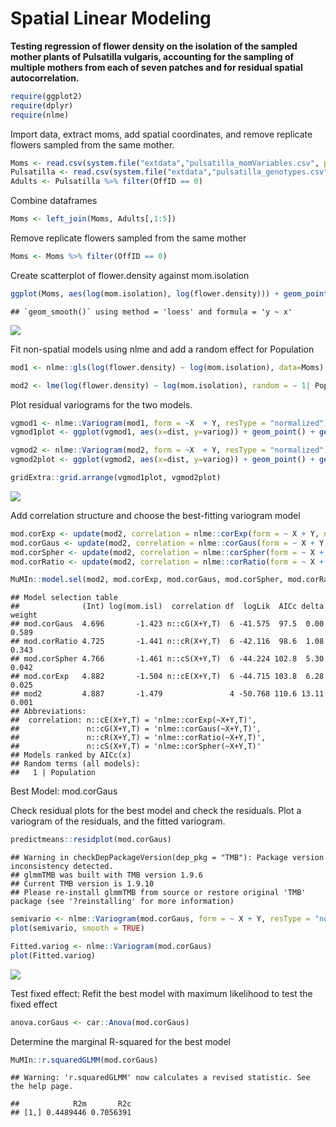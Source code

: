 Spatial Linear Modeling
================
__Testing regression of flower density on the isolation of the sampled mother plants of Pulsatilla vulgaris, accounting for the sampling of multiple mothers from each of seven patches and for residual spatial autocorrelation.__

``` r
require(ggplot2)
require(dplyr)
require(nlme)
```

Import data, extract moms, add spatial coordinates, and remove replicate
flowers sampled from the same mother.

``` r
Moms <- read.csv(system.file("extdata","pulsatilla_momVariables.csv", package = "LandGenCourse"))
Pulsatilla <- read.csv(system.file("extdata","pulsatilla_genotypes.csv", package = "LandGenCourse"))
Adults <- Pulsatilla %>% filter(OffID == 0)
```

Combine dataframes

``` r
Moms <- left_join(Moms, Adults[,1:5])
```

Remove replicate flowers sampled from the same mother

``` r
Moms <- Moms %>% filter(OffID == 0)
```

Create scatterplot of flower.density against mom.isolation

``` r
ggplot(Moms, aes(log(mom.isolation), log(flower.density))) + geom_point() + geom_smooth()
```

    ## `geom_smooth()` using method = 'loess' and formula = 'y ~ x'

![](Week-7-R-Notebook_files/figure-gfm/unnamed-chunk-5-1.png)<!-- -->

Fit non-spatial models using nlme and add a random effect for Population

``` r
mod1 <- nlme::gls(log(flower.density) ~ log(mom.isolation), data=Moms)

mod2 <- lme(log(flower.density) ~ log(mom.isolation), random = ~ 1| Population, data=Moms)
```

Plot residual variograms for the two models.

``` r
vgmod1 <- nlme::Variogram(mod1, form = ~X  + Y, resType = "normalized")
vgmod1plot <- ggplot(vgmod1, aes(x=dist, y=variog)) + geom_point() + geom_smooth(se=FALSE) + geom_hline(yintercept=1) + ylim(c(0,1.3)) + xlab("Distance") + ylab("Semivariance")
```

``` r
vgmod2 <- nlme::Variogram(mod2, form = ~X  + Y, resType = "normalized")
vgmod2plot <- ggplot(vgmod2, aes(x=dist, y=variog)) + geom_point() + geom_smooth(se=FALSE) + geom_hline(yintercept=1) + ylim(c(0,1.3)) + xlab("Distance") + ylab("Semivariance")
```

``` r
gridExtra::grid.arrange(vgmod1plot, vgmod2plot)
```

![](Week-7-R-Notebook_files/figure-gfm/unnamed-chunk-9-1.png)<!-- -->

Add correlation structure and choose the best-fitting variogram model

``` r
mod.corExp <- update(mod2, correlation = nlme::corExp(form = ~ X + Y, nugget=T))
mod.corGaus <- update(mod2, correlation = nlme::corGaus(form = ~ X + Y, nugget=T))
mod.corSpher <- update(mod2, correlation = nlme::corSpher(form = ~ X + Y, nugget=T))
mod.corRatio <- update(mod2, correlation = nlme::corRatio(form = ~ X + Y, nugget=T))
```

``` r
MuMIn::model.sel(mod2, mod.corExp, mod.corGaus, mod.corSpher, mod.corRatio)  
```

    ## Model selection table 
    ##              (Int) log(mom.isl)  correlation df  logLik  AICc delta weight
    ## mod.corGaus  4.696       -1.423 n::cG(X+Y,T)  6 -41.575  97.5  0.00  0.589
    ## mod.corRatio 4.725       -1.441 n::cR(X+Y,T)  6 -42.116  98.6  1.08  0.343
    ## mod.corSpher 4.766       -1.461 n::cS(X+Y,T)  6 -44.224 102.8  5.30  0.042
    ## mod.corExp   4.882       -1.504 n::cE(X+Y,T)  6 -44.715 103.8  6.28  0.025
    ## mod2         4.887       -1.479               4 -50.768 110.6 13.11  0.001
    ## Abbreviations:
    ##  correlation: n::cE(X+Y,T) = 'nlme::corExp(~X+Y,T)', 
    ##               n::cG(X+Y,T) = 'nlme::corGaus(~X+Y,T)', 
    ##               n::cR(X+Y,T) = 'nlme::corRatio(~X+Y,T)', 
    ##               n::cS(X+Y,T) = 'nlme::corSpher(~X+Y,T)'
    ## Models ranked by AICc(x) 
    ## Random terms (all models): 
    ##   1 | Population

Best Model: mod.corGaus

Check residual plots for the best model and check the residuals. Plot a
variogram of the residuals, and the fitted variogram.

``` r
predictmeans::residplot(mod.corGaus)
```

    ## Warning in checkDepPackageVersion(dep_pkg = "TMB"): Package version inconsistency detected.
    ## glmmTMB was built with TMB version 1.9.6
    ## Current TMB version is 1.9.10
    ## Please re-install glmmTMB from source or restore original 'TMB' package (see '?reinstalling' for more information)

``` r
semivario <- nlme::Variogram(mod.corGaus, form = ~ X + Y, resType = "normalized")
plot(semivario, smooth = TRUE)
```

``` r
Fitted.variog <- nlme::Variogram(mod.corGaus)
plot(Fitted.variog)
```

![](Week-7-R-Notebook_files/figure-gfm/unnamed-chunk-13-1.png)<!-- -->

Test fixed effect: Refit the best model with maximum likelihood to test
the fixed effect

``` r
anova.corGaus <- car::Anova(mod.corGaus)
```

Determine the marginal R-squared for the best model

``` r
MuMIn::r.squaredGLMM(mod.corGaus)
```

    ## Warning: 'r.squaredGLMM' now calculates a revised statistic. See the help page.

    ##            R2m       R2c
    ## [1,] 0.4489446 0.7056391
